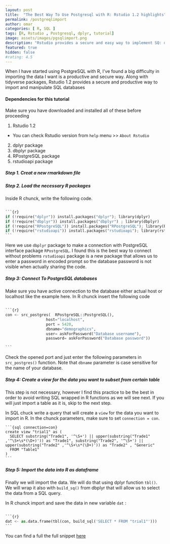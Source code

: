 ```yaml
---
layout: post
title:  "The Best Way To Use Postgresql with R: Rstudio 1.2 highlights"
permalink: /postgreqlimport
author: omar
categories: [ R, SQL ]
tags: [R, Rstudio , Postgresql, dplyr, tutorial]
image: assets/images/pgsqlimport.png
description: "Rstudio provides a secure and easy way to implement SQ: databases in R"
featured: true
hidden: false
#rating: 4.5
---
```


When I have started using PostgreSQL with R, I've found a big difficulty in importing the data I want is a productive and secure way. Along with tidyverse packages, Rstudio 1.2 provides a secure and productive way to import and manipulate SQL databases


#### Dependencies for this tutorial
Make sure you have downloaded and installed all of these before proceeding
1. Rstudio 1.2
  - You can check Rstudio version from `help` menu >> `About Rstudio`
2. dplyr package
3. dbplyr package
4. RPostgreSQL package
5. rstudioapi package

##### Step 1. Creat a new rmarkdown file
##### Step 2. Load the necessary R packages
Inside R chunck, write the following code.

````python

```{r}
if (!require("dplyr")) install.packages("dplyr"); library(dplyr)
if (!require("dbplyr")) install.packages("dbplyr") ; library(dbplyr)
if (!require("RPostgreSQL")) install.packages("RPostgreSQL"); library(RPostgreSQL)
if (!require("rstudioapi")) install.packages("rstudioapi"); library(rstudioapi)
```

````

Here we use `dbplyr` package to make a connection with PostgreSQL interface package `RPostgreSQL`. I found this is the best way to connect without problems
`rstudioapi` package is a new package that allows us to enter a password in encoded prompt so the database password is not visible when actually sharing the code.


##### Step 3: Connect To PostgreSQL databases
Make sure you have active connection to the database either actual host or localhost like the example here. In R chunck insert the following code


````python

```{r}
con <- src_postgres(  RPostgreSQL::PostgreSQL(),
                  host="localhost",
                  port = 5420,
                  dbname="demographics",
                  user= askForPassword("Database username"),
                  password= askForPassword("Database password"))

```

`````

Check the opened port and just enter the following parameters in `src_postgres()` function. Note that `dbname` parameter is case sensitive for the name of your database.

##### Step 4: Create a view for the data you want to subset from certain table
This step is not necessary, however I find this practice to be the best in order to avoid writing SQL wrapped in R functions as we will see next. If you will just import a table as it is, skip to the next step. <br/>

In SQL chuck write a query that will create a `view` for the data you want to import in R. In the chunck parameters, make sure to set `connection = con`.

````
```{sql connection=con}
create view "trial1" as (
  SELECT substring("Trade1", '^\S+') || upper(substring("Trade1" ,'^\S+\s*(\D+)')) as "Trade1", substring("Trade2", '^\S+') || upper(substring("Trade2" ,'^\S+\s*(\D+)')) as "Trade2" , "Generic"
  FROM "Table1"
)
```
````

##### Step 5: Import the data into R as dataframe
Finally we will import the data. We will do that using dplyr function `tbl()`. We will wrap it also with `build_sq()` from dbplyr that will allow us to select the data from a SQL query. <br/>

In R chunck import and save the data in new variable `dat` :


````python

```{r}
dat <- as.data.frame(tbl(con, build_sql('SELECT * FROM "trial1"')))
```

````

You can find a full the full snippet <a href="https://github.com/oelashkar/Postgresql-Import/blob/master/snippit.Rmd">here</a>
